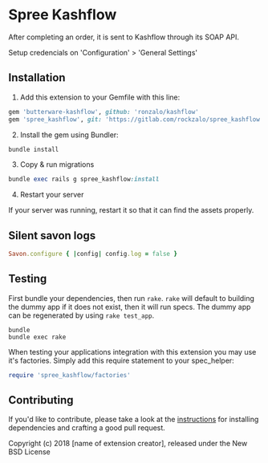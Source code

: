 # Spree Kashflow

After completing an order, it is sent to Kashflow through its SOAP API.

Setup credencials on 'Configuration' > 'General Settings'

## Installation

1.  Add this extension to your Gemfile with this line:

```ruby
gem 'butterware-kashflow', github: 'ronzalo/kashflow'
gem 'spree_kashflow', git: 'https://gitlab.com/rockzalo/spree_kashflow.git'
```

2.  Install the gem using Bundler:

```ruby
bundle install
```

3.  Copy & run migrations

```ruby
bundle exec rails g spree_kashflow:install
```

4.  Restart your server

If your server was running, restart it so that it can find the assets properly.

## Silent savon logs

```ruby
Savon.configure { |config| config.log = false }
```

## Testing

First bundle your dependencies, then run `rake`. `rake` will default to building the dummy app if it does not exist, then it will run specs. The dummy app can be regenerated by using `rake test_app`.

```shell
bundle
bundle exec rake
```

When testing your applications integration with this extension you may use it's factories.
Simply add this require statement to your spec_helper:

```ruby
require 'spree_kashflow/factories'
```

## Contributing

If you'd like to contribute, please take a look at the
[instructions](CONTRIBUTING.md) for installing dependencies and crafting a good
pull request.

Copyright (c) 2018 [name of extension creator], released under the New BSD License
